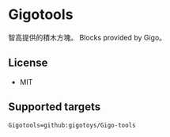 # Gigotools

智高提供的積木方塊。
Blocks provided by Gigo。

## License

* MIT


## Supported targets


```package
Gigotools=github:gigotoys/Gigo-tools
```
